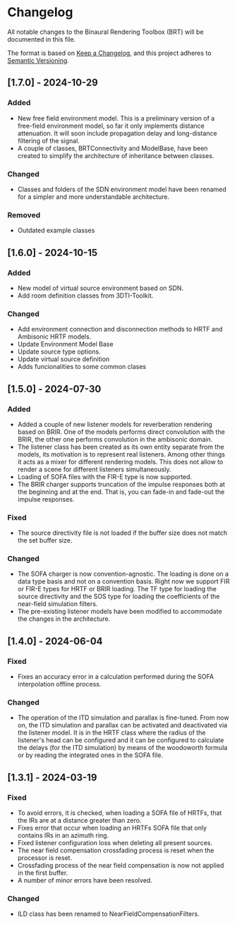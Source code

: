 # Changelog

All notable changes to the Binaural Rendering Toolbox (BRT) will be documented in this file.

The format is based on [Keep a Changelog](https://keepachangelog.com/en/1.1.0/),
and this project adheres to [Semantic Versioning](https://semver.org/spec/v2.0.0.html).

## [1.7.0] - 2024-10-29

### Added
- New free field environment model. This is a preliminary version of a free-field environment model, so far it only implements distance attenuation. It will soon include propagation delay and long-distance filtering of the signal.
- A couple of classes, BRTConnectivity and ModelBase, have been created to simplify the architecture of inheritance between classes.

### Changed
- Classes and folders of the SDN environment model have been renamed for a simpler and more understandable architecture.

### Removed
- Outdated example classes

## [1.6.0] - 2024-10-15

### Added
- New model of virtual source environment based on SDN.
- Add room definition classes from 3DTI-Toolkit.

### Changed
- Add environment connection and disconnection methods to HRTF and Ambisonic HRTF models.
- Update Environment Model Base
- Update source type options.
- Update virtual source definition
- Adds funcionalities to some common clases


## [1.5.0] - 2024-07-30

### Added
- Added a couple of new listener models for reverberation rendering based on BRIR. One of the models performs direct convolution with the BRIR, the other one performs convolution in the ambisonic domain.
- The listener class has been created as its own entity separate from the models, its motivation is to represent real listeners. Among other things it acts as a mixer for different rendering models. This does not allow to render a scene for different listeners simultaneously.
- Loading of SOFA files with the FIR-E type is now supported.
- The BRIR charger supports truncation of the impulse responses both at the beginning and at the end. That is, you can fade-in and fade-out the impulse responses.

### Fixed

- The source directivity file is not loaded if the buffer size does not match the set buffer size.

### Changed
- The SOFA charger is now convention-agnostic. The loading is done on a data type basis and not on a convention basis. Right now we support FIR or FIR-E types for HRTF or BRIR loading. The TF type for loading the source directivity and the SOS type for loading the coefficients of the near-field simulation filters.
- The pre-existing listener models have been modified to accommodate the changes in the architecture.


## [1.4.0] - 2024-06-04

### Fixed

- Fixes an accuracy error in a calculation performed during the SOFA interpolation offline process. 

### Changed

- The operation of the ITD simulation and parallax is fine-tuned. From now on, the ITD simulation and parallax can be activated and deactivated via the listener model. It is in the HRTF class where the radius of the listener's head can be configured and it can be configured to calculate the delays (for the ITD simulation) by means of the woodoworth formula or by reading the integrated ones in the SOFA file.


## [1.3.1] - 2024-03-19

### Fixed

- To avoid errors, it is checked, when loading a SOFA file of HRTFs, that the IRs are at a distance greater than zero. 
- Fixes error that occur when loading an HRTFs SOFA file that only contains IRs in an azimuth ring.
- Fixed listener configuration loss when deleting all present sources.
- The near field compensation crossfading process is reset when the processor is reset.
- Crossfading process of the near field compensation is now not applied in the first buffer.
- A number of minor errors have been resolved.

### Changed

- ILD class has been renamed to NearFieldCompensationFilters.
